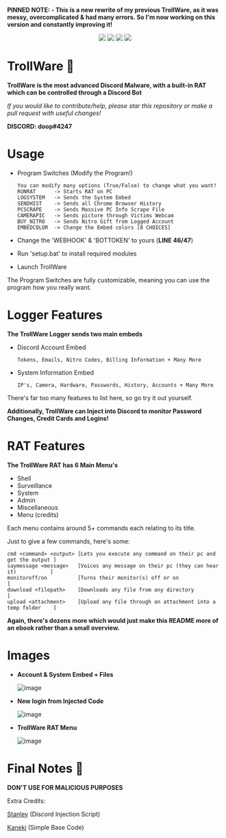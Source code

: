 
**PINNED NOTE: - This is a new rewrite of my previous TrollWare, as it was messy, overcomplicated & had many errors. So I'm now working on this version and constantly improving it!**

<div id="top"></div>
<p align="center">
  <img src="https://img.shields.io/github/stars/codeuk/TrollWare.svg?style=for-the-badge"/>
  <img src="https://img.shields.io/github/contributors/codeuk/TrollWare.svg?style=for-the-badge"/>
  <img src="https://img.shields.io/github/forks/codeuk/TrollWare.svg?style=for-the-badge"/>
  <img src="https://img.shields.io/github/issues/codeuk/TrollWare.svg?style=for-the-badge"/>
</p>
</div>

# TrollWare 🤡 
**TrollWare is the most advanced Discord Malware, with a built-in RAT which can be controlled through a Discord Bot**

*If you would like to contribute/help, please star this repository or make a pull request with useful changes!*

**DISCORD: doop#4247**

# Usage
- Program Switches (Modify the Program!)

      You can modify many options (True/False) to change what you want!
      RUNRAT      -> Starts RAT on PC
      LOGSYSTEM   -> Sends the System Embed
      SENDHIST    -> Sends all Chrome Browser History
      PCSCRAPE    -> Sends Massive PC Info Scrape File
      CAMERAPIC   -> Sends picture through Victims Webcam
      BUY_NITRO   -> Sends Nitro Gift from Logged Account
      EMBEDCOLOR  -> Change the Embed colors [8 CHOICES]
- Change the 'WEBHOOK' & 'BOTTOKEN' to yours  (**LINE 46/47**)
- Run 'setup.bat' to install required modules
- Launch TrollWare


The Program Switches are fully customizable, meaning you can use the program how you really want.

# Logger Features

**The TrollWare Logger sends two main embeds**
- Discord Account Embed

      Tokens, Emails, Nitro Codes, Billing Information + Many More

- System Information Embed

      IP's, Camera, Hardware, Passwords, History, Accounts + Many More

There's far too many features to list here, so go try it out yourself.

**Additionally, TrollWare can Inject into Discord to monitor Password Changes, Credit Cards and Logins!**

# RAT Features

**The TrollWare RAT has 6 Main Menu's**

- Shell
- Surveillance
- System
- Admin
- Miscellaneous
- Menu (credits)

Each menu contains around 5+ commands each relating to its title.

Just to give a few commands, here's some:

    cmd <command> <output> [Lets you execute any command on their pc and get the output ]
    saymessage <message>   [Voices any message on their pc (they can hear it)           ]
    monitoroff/on          [Turns their monitor(s) off or on                            ]
    download <filepath>    [Downloads any file from any directory                       ]
    upload <attachment>    [Upload any file through an attachment into a temp folder    ]
 
**Again, there's dozens more which would just make this README more of an ebook rather than a small overview.**

# Images

- **Account & System Embed + Files**
  
  ![image](https://user-images.githubusercontent.com/75194878/150004424-2e8bce80-c345-48a5-a812-4402398f2eff.png)

- **New login from Injected Code**

  ![image](https://user-images.githubusercontent.com/75194878/150004773-a917e5fe-be86-4188-b7f0-27473f14ac7e.png)

- **TrollWare RAT Menu**

  ![image](https://user-images.githubusercontent.com/75194878/150005000-892998bc-070e-4f3e-b53c-01e857bbbe4e.png)

# Final Notes 📝
**DON'T USE FOR MALICIOUS PURPOSES**

Extra Credits:

 [Stanley](https://github.com/Stanley-GF) (Discord Injection Script)

 [Kaneki](https://github.com/KanekiWeb)  (Simple Base Code)

